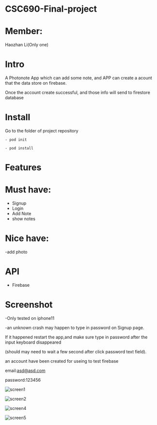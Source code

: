 # CSC690-Final-project

# Member:
Haozhan Li(Only one)

# Intro
A Photonote App which can add some note, and APP can create a acount that the data store on firebase.

Once the account create successful, and those info will send to firestore database

# Install  

Go to the folder of project repository

  `- pod init`

  `- pod install`

# Features

# Must have:
- Signup
- Login
- Add Note
- show notes

# Nice have:
-add photo



# API
- Firebase

# Screenshot

-Only tested on iphone11

-an unknown crash may happen to type in password on Signup page.

If it happened restart the app,and make sure type in password after the input keyboard disappeared

(should may need to wait a few second after click password text field).

an account have been created for useing to test firebase

email:asd@asd.com

password:123456

![screen1](screenshot/screen1.png)

![screen2](screenshot/screen2.png)

![screen4](screenshot/screen4.png)

![screen5](screenshot/screen5.png)











